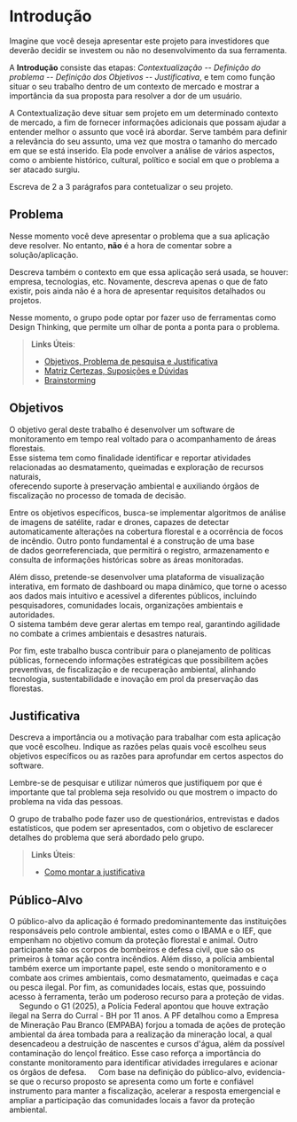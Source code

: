 # Introdução

Imagine que você deseja apresentar este projeto para investidores que deverão decidir se investem ou não no desenvolvimento da sua ferramenta.

A **Introdução** consiste das etapas: *Contextualização -- Definição do problema -- Definição dos Objetivos -- Justificativa*, e tem como função situar o seu trabalho dentro de um contexto de mercado e mostrar a importância da sua proposta para resolver a dor de um usuário.

A Contextualização deve situar sem projeto em um determinado contexto de mercado, a fim de fornecer informações adicionais que possam ajudar a entender melhor o assunto que você irá abordar. Serve também para definir a relevância do seu assunto, uma vez que mostra o tamanho do mercado em que se está inserido. Ela pode envolver a análise de vários aspectos, como o ambiente histórico, cultural, político e social em que o problema a ser atacado surgiu.

Escreva de 2 a 3 parágrafos para contetualizar o seu projeto.

## Problema

Nesse momento você deve apresentar o problema que a sua aplicação deve resolver. No entanto, **não** é a hora de comentar sobre a solução/aplicação.

Descreva também o contexto em que essa aplicação será usada, se  houver: empresa, tecnologias, etc. Novamente, descreva apenas o que de fato existir, pois ainda não é a hora de apresentar requisitos detalhados ou projetos.

Nesse momento, o grupo pode optar por fazer uso  de ferramentas como Design Thinking, que permite um olhar de ponta a ponta para o problema.

> **Links Úteis**:
> - [Objetivos, Problema de pesquisa e Justificativa](https://medium.com/@versioparole/objetivos-problema-de-pesquisa-e-justificativa-c98c8233b9c3)
> - [Matriz Certezas, Suposições e Dúvidas](https://medium.com/educa%C3%A7%C3%A3o-fora-da-caixa/matriz-certezas-suposi%C3%A7%C3%B5es-e-d%C3%BAvidas-fa2263633655)
> - [Brainstorming](https://www.euax.com.br/2018/09/brainstorming/)

## Objetivos

O objetivo geral deste trabalho é desenvolver um software de monitoramento em tempo real voltado para o acompanhamento de áreas florestais.  
Esse sistema tem como finalidade identificar e reportar atividades relacionadas ao desmatamento, queimadas e exploração de recursos naturais,  
oferecendo suporte à preservação ambiental e auxiliando órgãos de fiscalização no processo de tomada de decisão.  

Entre os objetivos específicos, busca-se implementar algoritmos de análise de imagens de satélite, radar e drones, capazes de detectar  
automaticamente alterações na cobertura florestal e a ocorrência de focos de incêndio. Outro ponto fundamental é a construção de uma base  
de dados georreferenciada, que permitirá o registro, armazenamento e consulta de informações históricas sobre as áreas monitoradas.  

Além disso, pretende-se desenvolver uma plataforma de visualização interativa, em formato de dashboard ou mapa dinâmico, que torne o acesso  
aos dados mais intuitivo e acessível a diferentes públicos, incluindo pesquisadores, comunidades locais, organizações ambientais e autoridades.  
O sistema também deve gerar alertas em tempo real, garantindo agilidade no combate a crimes ambientais e desastres naturais.  

Por fim, este trabalho busca contribuir para o planejamento de políticas públicas, fornecendo informações estratégicas que possibilitem ações  
preventivas, de fiscalização e de recuperação ambiental, alinhando tecnologia, sustentabilidade e inovação em prol da preservação das florestas.  

## Justificativa

Descreva a importância ou a motivação para trabalhar com esta aplicação que você escolheu. Indique as razões pelas quais você escolheu seus objetivos específicos ou as razões para aprofundar em certos aspectos do software.

Lembre-se de pesquisar e utilizar números que justifiquem por que é importante que tal problema seja resolvido ou que mostrem o impacto do problema na vida das pessoas.

O grupo de trabalho pode fazer uso de questionários, entrevistas e dados estatísticos, que podem ser apresentados, com o objetivo de esclarecer detalhes do problema que será abordado pelo grupo.

> **Links Úteis**:
> - [Como montar a justificativa](https://guiadamonografia.com.br/como-montar-justificativa-do-tcc/)

## Público-Alvo

O público-alvo da aplicação é formado predominantemente das instituições responsáveis pelo controle ambiental, estes como o IBAMA e o IEF, que empenham no objetivo comum da proteção florestal e animal. Outro participante são os corpos de bombeiros e defesa civil, que são os primeiros à tomar ação contra incêndios. Além disso, a polícia ambiental também exerce um importante papel, este sendo o monitoramento e o combate aos crimes ambientais, como desmatamento, queimadas e caça ou pesca ilegal. Por fim, as comunidades locais, estas que, possuindo acesso à ferramenta, terão um poderoso recurso para a proteção de vidas.
 
 Segundo o G1 (2025), a Polícia Federal apontou que houve extração ilegal na Serra do Curral - BH por 11 anos. A PF detalhou como a Empresa de Mineração Pau Branco (EMPABA) forjou a tomada de ações de proteção ambiental da área tombada para a realização da mineração local, a qual desencadeou a destruição de nascentes e cursos d'água, além da possível contaminação do lençol freático. Esse caso reforça a importância do constante monitoramento para identificar atividades irregulares e acionar os órgãos de defesa.
 
 Com base na definição do público-alvo, evidencia-se que o recurso proposto se apresenta como um forte e confiável instrumento para manter a fiscalização, acelerar a resposta emergencial e ampliar a participação das comunidades locais a favor da proteção ambiental.
